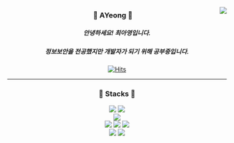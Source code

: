  
  <a href="https://solved.ac/cdd8816"><img align=right src="http://mazassumnida.wtf/api/v2/generate_badge?boj=cdd8816"></a>
  <!-- <img src="http://mazandi.herokuapp.com/api?handle=cdd8816&theme=warm"/> -->
  
  <div align=center>

  ### 🐣 AYeong 🐣
  
  ##### 안녕하세요! 최아영입니다.
  ##### 정보보안을 전공했지만 개발자가 되기 위해 공부중입니다.

  [![Hits](https://hits.seeyoufarm.com/api/count/incr/badge.svg?url=https%3A%2F%2Fgithub.com%2Fgjbae1212%2Fhit-counter&count_bg=%23D78480&title_bg=%23312829&icon=github.svg&icon_color=%23FFFFFF&title=hits&edge_flat=false)](https://hits.seeyoufarm.com)
 
  </div>
  
  <hr>
  
  <div align=center>

  ### 💫 Stacks 💫
  
  <img src="https://img.shields.io/badge/Python-3776AB?style=flat-square&logo=Python&logoColor=white"/>
  <img src="https://img.shields.io/badge/TypeScript-3178C6?style=flat-square&logo=TypeScript&logoColor=white"/>
  <br>
  <img src="https://img.shields.io/badge/Spring-6DB33F?style=flat-square&logo=Spring&logoColor=white"/>
  <br>
  <img src="https://img.shields.io/badge/Docker-2496ED?style=flat-square&logo=Docker&logoColor=white"/>
  <img src="https://img.shields.io/badge/Visual Studio Code-007ACC?style=flat-square&logo=Visual Studio Code&logoColor=white"/>
  <img src="https://img.shields.io/badge/IntelliJ IDEA-000000?style=flat-square&logo=IntelliJ IDEA&logoColor=white"/>
  <br>
  <img src="https://img.shields.io/badge/GitHub-181717?style=flat-square&logo=GitHub&logoColor=white"/>
  <img src="https://img.shields.io/badge/Notion-000000?style=flat-square&logo=Notion&logoColor=white"/>

  </div>

<!--

 <img src="https://media.giphy.com/media/11yOJQAwxz5TSE/giphy.gif" width="300">
**ChoiAYeong/ChoiAYeong** is a ✨ _special_ ✨ repository because its `README.md` (this file) appears on your GitHub profile.

Here are some ideas to get you started:

- 🔭 I’m currently working on ...
- 🌱 I’m currently learning ...
- 👯 I’m looking to collaborate on ...
- 🤔 I’m looking for help with ...
- 💬 Ask me about ...
- 📫 How to reach me: ...
- 😄 Pronouns: ...
- ⚡ Fun fact: ...
-->
